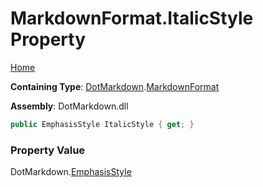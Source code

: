 # MarkdownFormat\.ItalicStyle Property

[Home](../../../README.md)

**Containing Type**: [DotMarkdown](../../README.md)\.[MarkdownFormat](../README.md)

**Assembly**: DotMarkdown\.dll

```csharp
public EmphasisStyle ItalicStyle { get; }
```

### Property Value

DotMarkdown\.[EmphasisStyle](../../EmphasisStyle/README.md)

